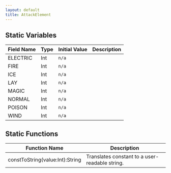 ```yaml
---
layout: default
title: AttackElement
---
```


## Static Variables

| Field Name | Type | Initial Value | Description |
| ------------ | ------ | --------------- | ------------- |
| ELECTRIC | Int | `n/a` |  |
| FIRE | Int | `n/a` |  |
| ICE | Int | `n/a` |  |
| LAY | Int | `n/a` |  |
| MAGIC | Int | `n/a` |  |
| NORMAL | Int | `n/a` |  |
| POISON | Int | `n/a` |  |
| WIND | Int | `n/a` |  |


## Static Functions

| Function Name | Description |
| --------------- | ------------- |
| constToString(value:Int):String | Translates constant to a user-readable string. |
